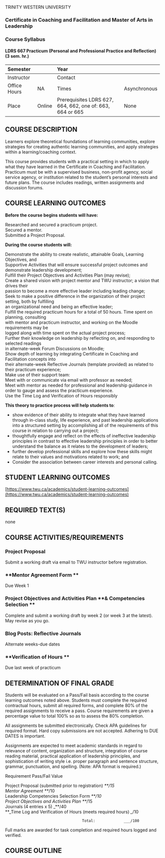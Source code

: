 TRINITY WESTERN UNIVERSITY

### Certificate in Coaching and Facilitation and Master of Arts in Leadership

### Course Syllabus

#### LDRS 667 Practicum \(Personal and Professional Practice and Reflection\) \(3 sem. hr.\)

| Semester |  | Year |  |
| :--- | :--- | :--- | :--- |
| Instructor |  | Contact |  |
| Office Hours | NA | Times | Asynchronous |
| Place | Online | Prerequisites LDRS 627,     664, 662, one of: 663, 664 or 665 | None |

## COURSE DESCRIPTION

Learners explore theoretical foundations of learning communities, explore strategies for creating authentic learning communities, and apply strategies within a learning/coaching context.

This course provides students with a practical setting in which to apply what they have learned in the Certificate in Coaching and Facilitation. Practicum must be with a supervised business, non-profit agency, social service agency, or institution related to the student’s personal interests and future plans. The course includes readings, written assignments and discussion forums.

## COURSE LEARNING OUTCOMES

**Before the course begins students will have:**

Researched and secured a practicum project.  
Secured a mentor.  
Submitted a Project Proposal.

**During the course students will:**

Demonstrate the ability to create realistic, attainable Goals, Learning Objectives, and  
Supportive Activities that will ensure successful project outcomes and demonstrate leadership development;  
Fulfill their Project Objectives and Activities Plan \(may revise\);  
Create a shared vision with project mentor and TWU instructor; a vision that drives their  
passion to become a more effective leader including leading change;  
Seek to make a positive difference in the organization of their project setting, both by fulfilling  
an organizational need and being an effective leader;  
Fulfill the required practicum hours for a total of 50 hours. Time spent on planning, consulting  
with mentor and practicum instructor, and working on the Moodle requirements may be  
logged along with time spent on the actual project process;  
Further their knowledge on leadership by reflecting on, and responding to selected readings  
in alternate-week Forum Discussions on Moodle;  
Show depth of learning by integrating Certificate in Coaching and Facilitation concepts into  
their alternate-week Reflective Journals \(template provided\) as related to their practicum experience;  
Make use of their support team:  
Meet with or communicate via email with professor as needed;  
Meet with mentor as needed for professional and leadership guidance in order to gauge and assess the practicum experience.  
Use the Time Log and Verification of Hours responsibly

**This theory to practice process will help students to**:

* show evidence of their ability to integrate what they have learned through in-class study, life experience, and past leadership applications into a structured setting by accomplishing all of the requirements of this course in relation to carrying out a project;
* thoughtfully engage and reflect on the effects of ineffective leadership principles in contrast to effective leadership principles in order to better understand the balance as it relates to the development of leaders;
* further develop professional skills and explore how these skills might relate to their values and motivations related to work; and
* Consider the association between career interests and personal calling.

## STUDENT LEARNING OUTCOMES

[https://www.twu.ca/academics/student-learning-outcomes](https://www.twu.ca/academics/student-learning-outcomes)

## REQUIRED TEXT\(S\)

none

## COURSE ACTIVITIES/REQUIREMENTS

### **Project Proposal**

Submit a working draft via email to TWU instructor before registration.

### **Mentor Agreement Form **

Due Week 1

### **Project Objectives and Activities** **Plan** **& Competencies Selection                                                                                              **

Complete and submit a working draft by week 2 \(or week 3 at the latest\). May revise as you go.

### Blog Posts: Reflective Journals

Alternate weeks-due dates

### **Verification of Hours **

Due last week of practicum

## DETERMINATION OF FINAL GRADE

Students will be evaluated on a Pass/Fail basis according to the course learning outcomes noted above. Students must complete the required contractual hours, submit all required forms, and complete 80% of the required assignments to receive a pass. Course requirements are given a percentage value to total 100% so as to assess the 80% completion.

All assignments be submitted electronically. Check APA guidelines for required format. Hard copy submissions are not accepted. Adhering to DUE DATES is important.

Assignments are expected to meet academic standards in regard to relevance of content, organization and structure, integration of course reading material, practical application of leadership principles, and sophistication of writing style i.e. proper paragraph and sentence structure, grammar, punctuation, and spelling. \(Note: APA format is required.\)

Requirement                                               Pass/Fail Value

Project Proposal \(submitted prior to registration\)                _**/15  
Mentor Agreement                                    **_/10  
Leadership Competencies Selection Form                        _**/10  
Project Objectives and Activities Plan                        **_/15  
Journals \(4 entries x 5\)                                 _**/40  
**_Time Log and Verification of Hours \(meets required hours\)            _\__/10

```
                                   Total:             ___/100
```

Full marks are awarded for task completion and required hours logged and verified.



## COURSE OUTLINE



